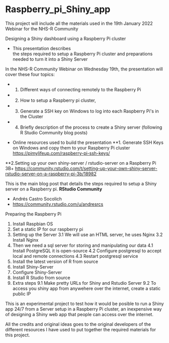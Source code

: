 # Raspberry_pi_Shiny_app
This project will include all the materials used in the 19th January 2022 Webinar for the NHS-R Community

Designing a Shiny dashboard using a Raspberry Pi cluster

- This presentation describes<br>the steps required to setup a Raspberry Pi cluster and preparations needed to turn it into a Shiny Server

In the NHS-R Community Webinar on Wednesday 19th, the presentation will cover these four topics: 
- 1. Different ways of connecting remotely to the Raspberry Pi
- 2. How to setup a Raspberry pi cluster, 
- 3. Generate a SSH key on Windows to log into each Raspberry Pi's in the Cluster
- 4. Briefly description of the process to create a Shiny server (following R Studio Community blog posts)



- Online resources used to build the presentation
**1. Generate SSH Keys on Windows and copy them to your Raspberry Pi cluster
https://pimylifeup.com/raspberry-pi-ssh-keys/

**2.Setting up your own shiny-server / rstudio-server on a Raspberry Pi 3B+
https://community.rstudio.com/t/setting-up-your-own-shiny-server-rstudio-server-on-a-raspberry-pi-3b/18982

This is the main blog post that details the steps required to setup a Shiny server on a Raspberry pi. 
**RStudio Community**
- Andrés Castro Socolich
- https://community.rstudio.com/u/andresrcs


Preparing the Raspberry Pi

1. Install Raspbian OS
2. Set a static IP for our raspberry pi
3. Setting up the Server
3.1 We will use an HTML server, he uses Nginx 
3.2 Install Nginx 
4. Then we need a sql server for storing and manipulating our data
4.1 Install PostgreSQL it is open-source 
4.2 Configure postgresql to accept local and remote connections
4.3 Restart postgresql service
5. Install the latest version of R from source
6. Install Shiny-Server
7. Configure Shiny-Server
8. Install R Studio from source
9. Extra steps
9.1 Make pretty URLs for Shiny and Rstudio Server
9.2 To access you shiny app from anywehere over the internet, create a static public IP

This is an experimental project to test how it would be posible to run a Shiny app 24/7 from a Server setup in a Raspberry Pi cluster, an inexpensive way of designing a Shiny web app that people can access over the internet. 

All the credits and original ideas goes to the original developers of the different resources I have used to put together the required materials for this project. 
